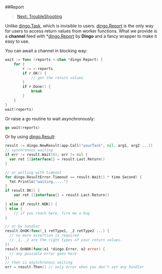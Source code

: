 ##Report
> [Next: TroubleShooting](troubleshooting.md)

Unlike [dingo.Task](https://godoc.org/github.com/mission-liao/dingo#Task), which is invisible to users. [dingo.Report](https://godoc.org/github.com/mission-liao/dingo#Report) is the only way for users to access return values from worker functions. What we provide is a __channel__ feed with *[dingo.Report](https://godoc.org/github.com/mission-liao/dingo#Report) by __Dingo__ and a fancy wrapper to make it easy to use.

You can await a channel in blocking way:
```go
wait := func (reports <-chan *dingo.Report) {
    for {
        r := <-reports
        if r.OK() {
            // get the return values
        }
        if r.Done() {
            break
        }
    }
}
wait(reports)
```
Or raise a go routine to wait asynchronously:
```go
go wait(reports)
```
Or by using [dingo.Result](https://godoc.org/github.com/mission-liao/dingo#Result):
```go
result := dingo.NewResult(app.Call("yourTask", nil, arg1, arg2 ...))
// synchronous waiting
if err := result.Wait(0); err != nil {
  var ret []interface{} = result.Last.Return()
}

// or polling with timeout
for dingo.ResultError.Timeout == result.Wait(1 * time.Second) {
  fmt.Println("waiting.....")
}
if result.OK() {
    var ret []interface{} = result.Last.Return()
    ...
} else if result.NOK() {
} else {
    // if you reach here, fire me a bug
}

// or by handler
result.OnOK(func(_1 retType1, _2 retType2 ...) {
  // no more assertion is required
  // _1, _2 are the right types of your return values.
})
result.OnNOK(func(e1 *dingo.Error, e2 error) {
  // any possible error goes here
})
// then is asynchronous waiting
err = result.Then() // only error when you don't set any handler
```
